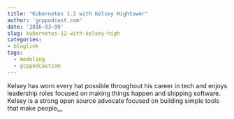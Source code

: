 ```yaml
---
title: "Kubernetes 1.2 with Kelsey Hightower"
author: 'gcppodcast.com'
date: '2016-03-09'
slug: kubernetes-12-with-kelsey-high
categories:
- bloglink
tags:
  - modeling
  - gcppodcastcom
---
```


Kelsey has worn every hat possible throughout his career in tech and enjoys leadership roles focused on making things happen and shipping software. Kelsey is a strong open source advocate focused on building simple tools that make people[... <i class="fas fa-external-link-alt"></i>](https://www.gcppodcast.com/post/episode-16-kubernetes-1-dot-2-with-kelsey-hightower/)

